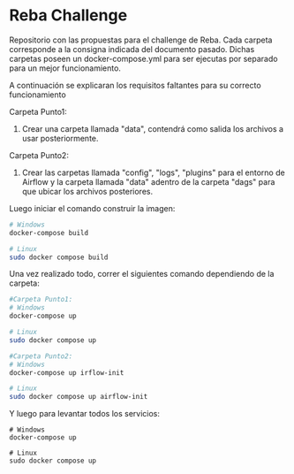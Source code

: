 # Reba Challenge

Repositorio con las propuestas para el challenge de Reba. Cada carpeta corresponde a la consigna 
indicada del documento pasado. Dichas carpetas poseen un docker-compose.yml para ser ejecutas por 
separado para un mejor funcionamiento.

A continuación se explicaran los requisitos faltantes para su correcto funcionamiento

Carpeta Punto1:

1. Crear una carpeta llamada "data", contendrá como salida los archivos a usar posteriormente.
    
Carpeta Punto2:

1. Crear las carpetas llamada "config", "logs", "plugins" para el entorno de Airflow y la carpeta 
       llamada "data" adentro de la carpeta "dags" para que ubicar los archivos posteriores.
       
Luego iniciar el comando construir la imagen:

```bash
# Windows
docker-compose build

# Linux
sudo docker compose build
```

Una vez realizado todo, correr el siguientes comando dependiendo de la carpeta:

```bash
#Carpeta Punto1:
# Windows
docker-compose up

# Linux
sudo docker compose up

#Carpeta Punto2:
# Windows
docker-compose up irflow-init

# Linux
sudo docker compose up airflow-init
```

Y luego para levantar todos los servicios:

```
# Windows
docker-compose up

# Linux
sudo docker compose up
```
